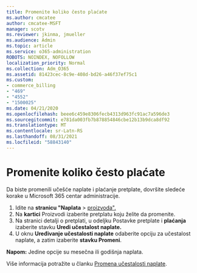 ```yaml
---
title: Promenite koliko često plaćate
ms.author: cmcatee
author: cmcatee-MSFT
manager: scotv
ms.reviewer: jkinma, jmueller
ms.audience: Admin
ms.topic: article
ms.service: o365-administration
ROBOTS: NOINDEX, NOFOLLOW
localization_priority: Normal
ms.collection: Adm_O365
ms.assetid: 81423cec-8c9e-408d-bd26-a46f37ef75c1
ms.custom:
- commerce_billing
- "469"
- "4552"
- "1500025"
ms.date: 04/21/2020
ms.openlocfilehash: beee6c459e8306fecb4313d963fc91ac7a596de3
ms.sourcegitcommit: e781da003fb7b878854846cbe12b13b9dca8df92
ms.translationtype: MT
ms.contentlocale: sr-Latn-RS
ms.lasthandoff: 08/31/2021
ms.locfileid: "58843140"
---
```

# <a name="change-how-often-you-pay"></a>Promenite koliko često plaćate

Da biste promenili učešće naplate i plaćanje pretplate, dovršite sledeće korake u Microsoft 365 centar administracije.

1. Idite na **stranicu "Naplata**  >  [proizvoda".](https://go.microsoft.com/fwlink/p/?linkid=842054)
2. Na **kartici** Proizvodi izaberite pretplatu koju želite da promenite.
3. Na stranici detalji o pretplati, u odeljku Postavke pretplate i **plaćanja** izaberite stavku **Uredi učestalost naplate.**
4. U oknu **Uređivanje učestalosti naplate** odaberite opciju za učestalost naplate, a zatim izaberite **stavku Promeni**.

**Napom:** Jedine opcije su mesečna ili godišnja naplata.

Više informacija potražite u članku [Promena učestalosti naplate](https://docs.microsoft.com/microsoft-365/commerce/billing-and-payments/change-payment-frequency).